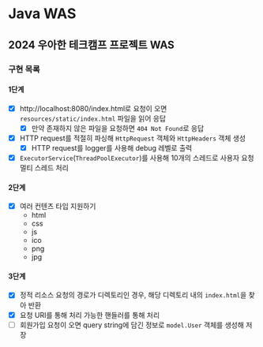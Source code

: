 # Java WAS

## 2024 우아한 테크캠프 프로젝트 WAS

### 구현 목록

#### 1단계

- [x] http://localhost:8080/index.html로 요청이 오면 `resources/static/index.html` 파일을 읽어 응답
    - [x] 만약 존재하지 않은 파일을 요청하면 `404 Not Found`로 응답
- [x] HTTP request를 적절히 파싱해 `HttpRequest` 객체와 `HttpHeaders` 객체 생성
    - [x] HTTP request를 logger를 사용해 debug 레벨로 출력
- [x] `ExecutorService`(`ThreadPoolExecutor`)를 사용해 10개의 스레드로 사용자 요청 멀티 스레드 처리

#### 2단계

- [x] 여러 컨텐츠 타입 지원하기
    - html
    - css
    - js
    - ico
    - png
    - jpg

#### 3단계

- [x] 정적 리소스 요청의 경로가 디렉토리인 경우, 해당 디렉토리 내의 `index.html`을 찾아 반환
- [x] 요청 URI를 통해 처리 가능한 핸들러를 통해 처리
- [ ] 회원가입 요청이 오면 query string에 담긴 정보로 `model.User` 객체를 생성해 저장
